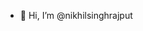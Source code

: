 - 👋 Hi, I’m @nikhilsinghrajput


<!---
nikhilsinghrajput-1/nikhilsinghrajput-1 is a ✨ special ✨ repository because its `README.md` (this file) appears on your GitHub profile.
You can click the Preview link to take a look at your changes.
--->
